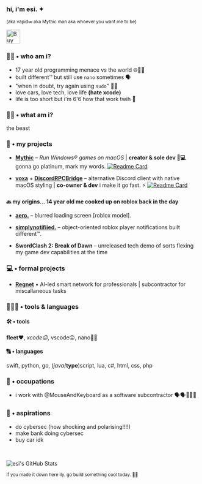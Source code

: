 <!--
**vapidinfinity/vapidinfinity** is a ✨ _special_ ✨ repository because its `README.md` (this file) appears on your GitHub profile.

Here are some ideas to get you started:

- 🔭 I’m currently working on ...
- 🌱 I’m currently learning ...
- 👯 I’m looking to collaborate on ...
- 🤔 I’m looking for help with ...
- 💬 Ask me about ...
- 📫 How to reach me: ...
- 😄 Pronouns: ...
- ⚡ Fun fact: ...
-->


### hi, i'm esi. ✦

<sub>(aka vapid∞ aka Mythic man aka whoever you want me to be)</sub>

<a href='https://ko-fi.com/K3K8SM38N' target='_blank'><img height='36' style='border:0px;height:36px;' src='https://storage.ko-fi.com/cdn/kofi3.png?v=6' border='0' alt='Buy Me a Coffee at ko-fi.com' /></a>

<!-- content! -->

### 🧏🏾 • who am i?

- 17 year old programming menace vs the world 🌐🥷🏾
- built different™ but still use `nano` sometimes 🗣️
- "when in doubt, try again using `sudo`" 🛐🔔
- love cars, love tech, love life **(hate xcode)**
- life is too short but i'm 6'6 how that work twih 🥀

### 🙋🏾 • what am i?
the beast

### 📱 • my projects

- [**Mythic**](https://github.com/MythicApp) – *Run Windows® games on macOS* | **creator & sole dev 🧠💻**
  gonna go platinum, mark my words.
  [![Readme Card](https://github-readme-stats.vercel.app/api/pin/?username=MythicApp&repo=Mythic&border_radius=8&hide_border=true)](https://github.com/MythicApp/Mythic)


- [**voxa**](https://github.com/voxa-org/voxa) + [**DiscordRPCBridge**](https://github.com/vapidinfinity/DiscordRPCBridge) – alternative Discord client with native macOS styling | **co-owner & dev** 
i make it go fast. ⚡
[![Readme Card](https://github-readme-stats.vercel.app/api/pin/?username=voxa-org&repo=voxa&border_radius=8&hide_border=true)](https://github.com/voxa-org/voxa)

#### 🔙 my origins... 14 year old me cooked up on roblox back in the day
- [**aero.**](https://create.roblox.com/store/asset/5756278840) – blurred loading screen [roblox model].

- [**simplynotifiied.**](https://devforum.roblox.com/t/notifiiedv3-the-only-notification-module-youll-ever-need-powered-by-a-modulescript/2484373) – object-oriented roblox player notifications built different™.

- **SwordClash 2: Break of Dawn** – unreleased tech demo of sorts flexing my game dev capabilities at the time

### 💻 • formal projects

- [**Regnet**](https://regnet.pro) •  AI-led smart network for professionals | subcontractor for miscallaneous tasks

<!--will add icons-->
### 👨🏾‍💻 • tools & languages
#### 🛠️ • tools
**fleet❤️**, *xcode☹️*, vscode😐, nano💪🏾

#### 🔠 • languages 
swift, python, go, (*java*/**type**)script, lua, c#, html, css, php

####

### 🤑 • occupations
- i work with @MouseAndKeyboard as a software subcontractor 🗣️🗣️🤑🤑🤑

###  🚀 • aspirations
- do cybersec (how shocking and polarising!!!!)
- make bank doing cybersec
- buy car idk

<br>

![esi's GitHub Stats](https://github-readme-stats.vercel.app/api?username=vapidinfinity&hide_border=true&show_icons=true&border_radius=8&hide=stars)

<sub>if you made it down here ily. go build something cool today. 🫰🏾</sub>
